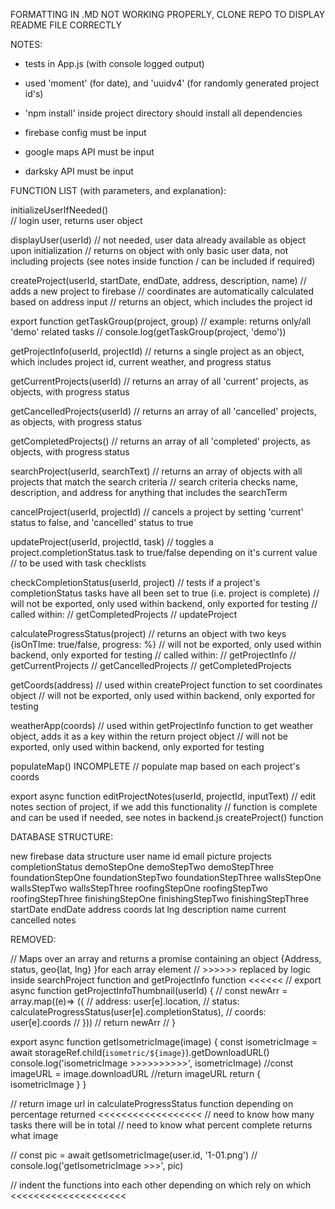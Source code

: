 FORMATTING IN .MD NOT WORKING PROPERLY, CLONE REPO TO DISPLAY README FILE CORRECTLY

NOTES:

- tests in App.js (with console logged output)

- used 'moment' (for date), and 'uuidv4' (for randomly generated project id's)

- 'npm install' inside project directory should install all dependencies

- firebase config must be input

- google maps API must be input

- darksky API must be input


FUNCTION LIST (with parameters, and explanation):

initializeUserIfNeeded()  
    // login user, returns user object

displayUser(userId)
    // not needed, user data already available as object upon initialization
    // returns on object with only basic user data, not including projects (see notes inside function / can be included if required)

createProject(userId, startDate, endDate, address, description, name)
    // adds a new project to firebase
    // coordinates are automatically calculated based on address input
    // returns an object, which includes the project id

export function getTaskGroup(project, group)
    // example: returns only/all 'demo' related tasks
    //   console.log(getTaskGroup(project, 'demo'))

getProjectInfo(userId, projectId) 
    // returns a single project as an object, which includes project id, current weather, and progress status

getCurrentProjects(userId)
    // returns an array of all 'current' projects, as objects, with progress status

getCancelledProjects(userId)
    // returns an array of all 'cancelled' projects, as objects, with progress status

getCompletedProjects()
    // returns an array of all 'completed' projects, as objects, with progress status

searchProject(userId, searchText)
    // returns an array of objects with all projects that match the search criteria
    // search criteria checks name, description, and address for anything that includes the searchTerm

cancelProject(userId, projectId)
    // cancels a project by setting 'current' status to false, and 'cancelled' status to true

updateProject(userId, projectId, task)
    // toggles a project.completionStatus.task to true/false depending on it's current value
    // to be used with task checklists

checkCompletionStatus(userId, project)
    // tests if a project's completionStatus tasks have all been set to true (i.e. project is complete)
    // will not be exported, only used within backend, only exported for testing
    // called within:
        // getCompletedProjects
        // updateProject

calculateProgressStatus(project)
    // returns an object with two keys {isOnTIme: true/false, progress: %}
    // will not be exported, only used within backend, only exported for testing
    // called within:
        // getProjectInfo
        // getCurrentProjects
        // getCancelledProjects
        // getCompletedProjects

getCoords(address)
    // used within createProject function to set coordinates object
    // will not be exported, only used within backend, only exported for testing

weatherApp(coords)
    // used within getProjectInfo function to get weather object, adds it as a key within the return project object
    // will not be exported, only used within backend, only exported for testing

populateMap() INCOMPLETE
    // populate map based on each project's coords 

export async function editProjectNotes(userId, projectId, inputText)
  // edit notes section of project, if we add this functionality
  // function is complete and can be used if needed, see notes in backend.js createProject() function


DATABASE STRUCTURE:

new firebase data structure
    user
        name
        id
        email
        picture
        projects
            completionStatus
                demoStepOne
                demoStepTwo
                demoStepThree
                foundationStepOne
                foundationStepTwo
                foundationStepThree
                wallsStepOne
                wallsStepTwo
                wallsStepThree
                roofingStepOne
                roofingStepTwo
                roofingStepThree
                finishingStepOne
                finishingStepTwo
                finishingStepThree
          startDate
          endDate
          address
          coords
                lat
                lng
          description
          name
          current
          cancelled
          notes

 
REMOVED:

// Maps over an array and returns a promise containing an object {Address, status, geo{lat, lng} }for each array element
            //    >>>>>> replaced by logic inside searchProject function and getProjectInfo function <<<<<<
// export async function getProjectInfoThumbnail(userId) {
//   const newArr = array.map((e)=> ({ 
//     address: user[e].location,
//     status: calculateProgressStatus(user[e].completionStatus),
//     coords: user[e].coords
//   }))
//   return newArr
// }



export async function getIsometricImage(image) {
  const isometricImage = await storageRef.child(`isometric/${image}`).getDownloadURL()
  console.log('isometricImage >>>>>>>>>>', isometricImage)
  //const imageURL = image.downloadURL
  //return imageURL
  return { isometricImage }
}

 // return image url in calculateProgressStatus function depending on percentage returned                          <<<<<<<<<<<<<<<<<<
      // need to know how many tasks there will be in total
      // need to know what percent complete returns what image

// const pic = await getIsometricImage(user.id, '1-01.png')
    // console.log('getIsometricImage >>>', pic)




//  indent the functions into each other depending on which rely on which                                          <<<<<<<<<<<<<<<<<<<<
